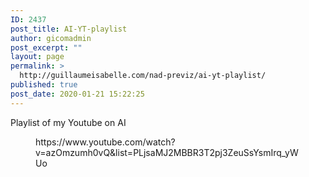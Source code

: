 ```yaml
---
ID: 2437
post_title: AI-YT-playlist
author: gicomadmin
post_excerpt: ""
layout: page
permalink: >
  http://guillaumeisabelle.com/nad-previz/ai-yt-playlist/
published: true
post_date: 2020-01-21 15:22:25
---
```

<!-- wp:paragraph -->

Playlist of my Youtube on AI

<!-- /wp:paragraph -->

<!-- wp:more -->

<!--more-->

<!-- /wp:more -->

<!-- wp:core-embed/youtube {"url":"https://www.youtube.com/watch?v=azOmzumh0vQ\u0026list=PLjsaMJ2MBBR3T2pj3ZeuSsYsmIrq_yWUo","type":"video","providerNameSlug":"youtube","className":"wp-embed-aspect-16-9 wp-has-aspect-ratio"} --><figure class="wp-block-embed-youtube wp-block-embed is-type-video is-provider-youtube wp-embed-aspect-16-9 wp-has-aspect-ratio">

<div class="wp-block-embed__wrapper">
  https://www.youtube.com/watch?v=azOmzumh0vQ&list=PLjsaMJ2MBBR3T2pj3ZeuSsYsmIrq_yWUo
</div></figure> 

<!-- /wp:core-embed/youtube -->